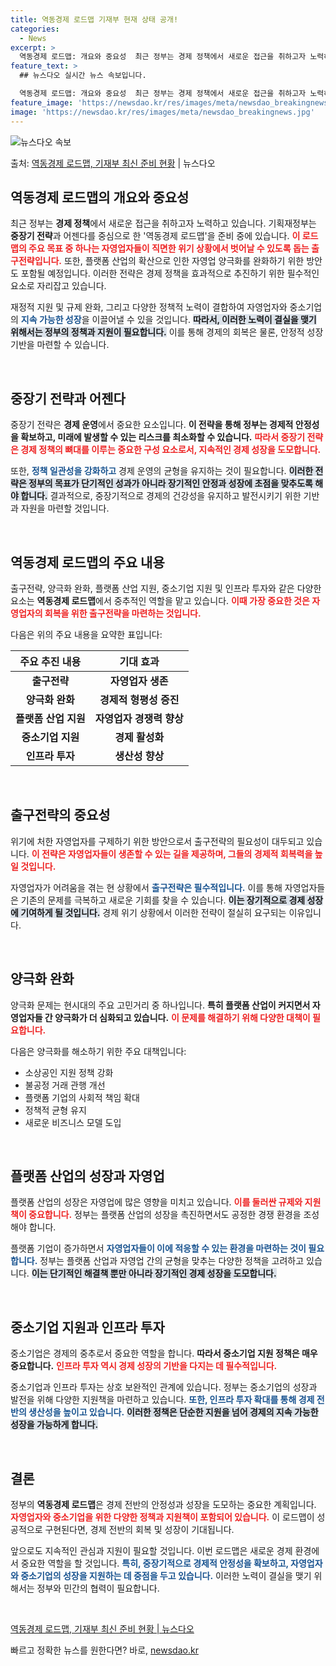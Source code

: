 ```yaml
---
title: 역동경제 로드맵 기재부 현재 상태 공개!
categories:
  - News
excerpt: >
  역동경제 로드맵: 개요와 중요성  최근 정부는 경제 정책에서 새로운 접근을 취하고자 노력하고 있습니다. 기획…
feature_text: >
  ## 뉴스다오 실시간 뉴스 속보입니다.

  역동경제 로드맵: 개요와 중요성  최근 정부는 경제 정책에서 새로운 접근을 취하고자 노력하고 있습니다. 기획…
feature_image: 'https://newsdao.kr/res/images/meta/newsdao_breakingnews.jpg'
image: 'https://newsdao.kr/res/images/meta/newsdao_breakingnews.jpg'
---
```


![뉴스다오 속보](https://newsdao.kr/res/images/meta/newsdao_breakingnews.jpg)

<p>출처: <a href="https://newsdao.kr/4265" rel="dofollow">역동경제 로드맵, 기재부 최신 준비 현황</a> | 뉴스다오</p>

<h2 data-ke-size="size26">역동경제 로드맵의 개요와 중요성</h2>

<p data-ke-size="size16">최근 정부는 <b>경제 정책</b>에서 새로운 접근을 취하고자 노력하고 있습니다. 기획재정부는 <b>중장기 전략</b>과 어젠다를 중심으로 한 '역동경제 로드맵'을 준비 중에 있습니다. <b><span style="color: #ee2323;">이 로드맵의 주요 목표 중 하나는 자영업자들이 직면한 위기 상황에서 벗어날 수 있도록 돕는 출구전략입니다.</span></b> 또한, 플랫폼 산업의 확산으로 인한 자영업 양극화를 완화하기 위한 방안도 포함될 예정입니다. 이러한 전략은 경제 정책을 효과적으로 추진하기 위한 필수적인 요소로 자리잡고 있습니다.</p>

<p data-ke-size="size16">재정적 지원 및 규제 완화, 그리고 다양한 정책적 노력이 결합하여 자영업자와 중소기업의 <b><span style="color: #1a5490;">지속 가능한 성장</span></b>을 이끌어낼 수 있을 것입니다. <b><span style="background-color: #21538527;">따라서, 이러한 노력이 결실을 맺기 위해서는 정부의 정책과 지원이 필요합니다.</span></b> 이를 통해 경제의 회복은 물론, 안정적 성장 기반을 마련할 수 있습니다.</p>

<p data-ke-size="size16">&nbsp;</p>

<h2 data-ke-size="size26">중장기 전략과 어젠다</h2>

<p data-ke-size="size16">중장기 전략은 <b>경제 운영</b>에서 중요한 요소입니다. <b>이 전략을 통해 정부는 경제적 안정성을 확보하고, 미래에 발생할 수 있는 리스크를 최소화할 수 있습니다.</b> <b><span style="color: #ee2323;">따라서 중장기 전략은 경제 정책의 뼈대를 이루는 중요한 구성 요소로서, 지속적인 경제 성장을 도모합니다.</span></b></p>

<p data-ke-size="size16">또한, <b><span style="color: #1a5490;">정책 일관성을 강화하고</span></b> 경제 운영의 균형을 유지하는 것이 필요합니다. <b><span style="background-color: #21538527;">이러한 전략은 정부의 목표가 단기적인 성과가 아니라 장기적인 안정과 성장에 초점을 맞추도록 해야 합니다.</span></b> 결과적으로, 중장기적으로 경제의 건강성을 유지하고 발전시키기 위한 기반과 자원을 마련할 것입니다.</p>

<p data-ke-size="size16">&nbsp;</p>

<h2 data-ke-size="size26">역동경제 로드맵의 주요 내용</h2>

<p data-ke-size="size16">출구전략, 양극화 완화, 플랫폼 산업 지원, 중소기업 지원 및 인프라 투자와 같은 다양한 요소는 <b>역동경제 로드맵</b>에서 중추적인 역할을 맡고 있습니다. <b><span style="color: #ee2323;">이때 가장 중요한 것은 자영업자의 회복을 위한 출구전략을 마련하는 것입니다.</span></b></p>

<p data-ke-size="size16">다음은 위의 주요 내용을 요약한 표입니다:</p>

<table style="width: 100%; border-collapse: collapse;">
    <thead>
        <tr>
            <th style="text-align: center;"><b>주요 추진 내용</b></th>
            <th style="text-align: center;"><b>기대 효과</b></th>
        </tr>
    </thead>
    <tbody>
        <tr>
            <td style="text-align: center; height: 17px;"><b>출구전략</b></td>
            <td style="text-align: center; height: 17px;"><b>자영업자 생존</b></td>
        </tr>
        <tr>
            <td style="text-align: center; height: 17px;"><b>양극화 완화</b></td>
            <td style="text-align: center; height: 17px;"><b>경제적 형평성 증진</b></td>
        </tr>
        <tr>
            <td style="text-align: center; height: 17px;"><b>플랫폼 산업 지원</b></td>
            <td style="text-align: center; height: 17px;"><b>자영업자 경쟁력 향상</b></td>
        </tr>
        <tr>
            <td style="text-align: center; height: 17px;"><b>중소기업 지원</b></td>
            <td style="text-align: center; height: 17px;"><b>경제 활성화</b></td>
        </tr>
        <tr>
            <td style="text-align: center; height: 17px;"><b>인프라 투자</b></td>
            <td style="text-align: center; height: 17px;"><b>생산성 향상</b></td>
        </tr>
    </tbody>
</table>

<p data-ke-size="size16">&nbsp;</p>

<h2 data-ke-size="size26">출구전략의 중요성</h2>

<p data-ke-size="size16">위기에 처한 자영업자를 구제하기 위한 방안으로서 출구전략의 필요성이 대두되고 있습니다. <b><span style="color: #ee2323;">이 전략은 자영업자들이 생존할 수 있는 길을 제공하며, 그들의 경제적 회복력을 높일 것입니다.</span></b></p>

<p data-ke-size="size16">자영업자가 어려움을 겪는 현 상황에서 <b><span style="color: #1a5490;">출구전략은 필수적입니다.</span></b> 이를 통해 자영업자들은 기존의 문제를 극복하고 새로운 기회를 찾을 수 있습니다. <b><span style="background-color: #21538527;">이는 장기적으로 경제 성장에 기여하게 될 것입니다.</span></b> 경제 위기 상황에서 이러한 전략이 절실히 요구되는 이유입니다.</p>

<p data-ke-size="size16">&nbsp;</p>

<h2 data-ke-size="size26">양극화 완화</h2>

<p data-ke-size="size16">양극화 문제는 현시대의 주요 고민거리 중 하나입니다. <b>특히 플랫폼 산업이 커지면서 자영업자들 간 양극화가 더 심화되고 있습니다.</b> <b><span style="color: #ee2323;">이 문제를 해결하기 위해 다양한 대책이 필요합니다.</span></b></p>

<p data-ke-size="size16">다음은 양극화를 해소하기 위한 주요 대책입니다:</p>

<ul>
    <li>소상공인 지원 정책 강화</li>
    <li>불공정 거래 관행 개선</li>
    <li>플랫폼 기업의 사회적 책임 확대</li>
    <li>정책적 균형 유지</li>
    <li>새로운 비즈니스 모델 도입</li>
</ul>

<p data-ke-size="size16">&nbsp;</p>

<h2 data-ke-size="size26">플랫폼 산업의 성장과 자영업</h2>

<p data-ke-size="size16">플랫폼 산업의 성장은 자영업에 많은 영향을 미치고 있습니다. <b><span style="color: #ee2323;">이를 둘러싼 규제와 지원책이 중요합니다.</span></b> 정부는 플랫폼 산업의 성장을 촉진하면서도 공정한 경쟁 환경을 조성해야 합니다.</p>

<p data-ke-size="size16">플랫폼 기업이 증가하면서 <b><span style="color: #1a5490;">자영업자들이 이에 적응할 수 있는 환경을 마련하는 것이 필요합니다.</span></b> 정부는 플랫폼 산업과 자영업 간의 균형을 맞추는 다양한 정책을 고려하고 있습니다. <b><span style="background-color: #21538527;">이는 단기적인 해결책 뿐만 아니라 장기적인 경제 성장을 도모합니다.</span></b></p>

<p data-ke-size="size16">&nbsp;</p>

<h2 data-ke-size="size26">중소기업 지원과 인프라 투자</h2>

<p data-ke-size="size16">중소기업은 경제의 중추로서 중요한 역할을 합니다. <b>따라서 중소기업 지원 정책은 매우 중요합니다.</b> <b><span style="color: #ee2323;">인프라 투자 역시 경제 성장의 기반을 다지는 데 필수적입니다.</span></b></p>

<p data-ke-size="size16">중소기업과 인프라 투자는 상호 보완적인 관계에 있습니다. 정부는 중소기업의 성장과 발전을 위해 다양한 지원책을 마련하고 있습니다. <b><span style="color: #1a5490;">또한, 인프라 투자 확대를 통해 경제 전반의 생산성을 높이고 있습니다.</span></b> <b><span style="background-color: #21538527;">이러한 정책은 단순한 지원을 넘어 경제의 지속 가능한 성장을 가능하게 합니다.</span></b></p>

<p data-ke-size="size16">&nbsp;</p>

<h2 data-ke-size="size26">결론</h2>

<p data-ke-size="size16">정부의 <b>역동경제 로드맵</b>은 경제 전반의 안정성과 성장을 도모하는 중요한 계획입니다. <b><span style="color: #ee2323;">자영업자와 중소기업을 위한 다양한 정책과 지원책이 포함되어 있습니다.</span></b> 이 로드맵이 성공적으로 구현된다면, 경제 전반의 회복 및 성장이 기대됩니다.</p>

<p data-ke-size="size16">앞으로도 지속적인 관심과 지원이 필요할 것입니다. 이번 로드맵은 새로운 경제 환경에서 중요한 역할을 할 것입니다. <b><span style="color: #1a5490;">특히, 중장기적으로 경제적 안정성을 확보하고, 자영업자와 중소기업의 성장을 지원하는 데 중점을 두고 있습니다.</span></b> 이러한 노력이 결실을 맺기 위해서는 정부와 민간의 협력이 필요합니다.</p>

<p data-ke-size="size16">&nbsp;</p>

<p><a href="https://newsdao.kr/4265">역동경제 로드맵, 기재부 최신 준비 현황 | 뉴스다오</a></p> 

빠르고 정확한 뉴스를 원한다면? 바로, <a href="https://newsdao.kr" rel="dofollow">newsdao.kr</a>


